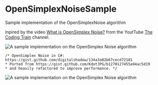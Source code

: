 # OpenSimplexNoiseSample
Sample implementation of the OpenSimplexNoise algorithm

Inpired by the video [What is OpenSimplex Noise?](https://www.youtube.com/watch?v=Lv9gyZZJPE0) from the YoutTube [The Coding Train](https://www.youtube.com/channel/UCvjgXvBlbQiydffZU7m1_aw) channel.

![A sample implementation on the OpenSimplex Noise algorithm](https://xfx.net/stackoverflow/osn/osn01.png)

    /* OpenSimplex Noise in C#: https://gist.github.com/digitalshadow/134a3a02b67cecd72181
    * Ported from https://gist.github.com/KdotJPG/b1270127455a94ac5d19
    * and heavily refactored to improve performance. */

![A sample implementation on the OpenSimplex Noise algorithm](https://xfx.net/stackoverflow/osn/osn02.png)
